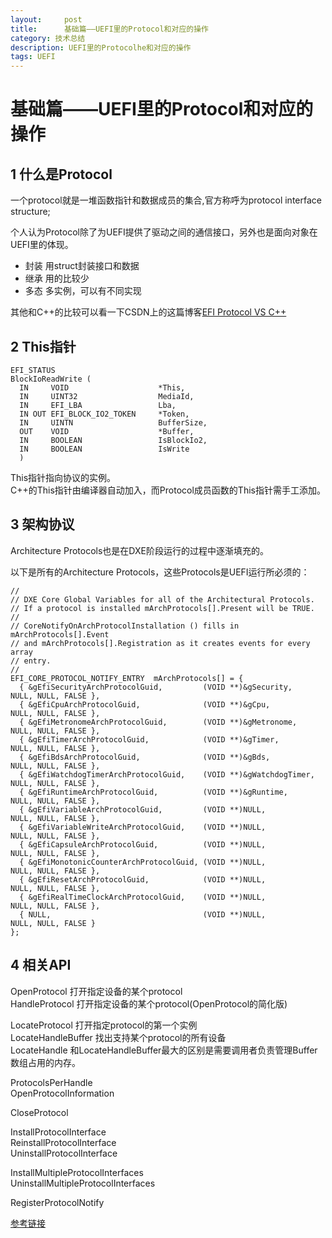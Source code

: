 ```yaml
---
layout:     post
title:      基础篇——UEFI里的Protocol和对应的操作
category: 技术总结
description: UEFI里的Protocolhe和对应的操作
tags: UEFI
---
```


# 基础篇——UEFI里的Protocol和对应的操作

## 1 什么是Protocol

一个protocol就是一堆函数指针和数据成员的集合,官方称呼为protocol interface structure;

个人认为Protocol除了为UEFI提供了驱动之间的通信接口，另外也是面向对象在UEFI里的体现。
- 封装 用struct封装接口和数据
- 继承 用的比较少
- 多态 多实例，可以有不同实现

其他和C++的比较可以看一下CSDN上的这篇博客[EFI Protocol VS C++](http://blog.csdn.net/hgf1011/article/details/4342311)

## 2 This指针
```
EFI_STATUS
BlockIoReadWrite (
  IN     VOID                    *This,
  IN     UINT32                  MediaId,
  IN     EFI_LBA                 Lba,
  IN OUT EFI_BLOCK_IO2_TOKEN     *Token,
  IN     UINTN                   BufferSize,
  OUT    VOID                    *Buffer,
  IN     BOOLEAN                 IsBlockIo2,
  IN     BOOLEAN                 IsWrite
  )
```
This指针指向协议的实例。<br>
C++的This指针由编译器自动加入，而Protocol成员函数的This指针需手工添加。

## 3 架构协议
Architecture Protocols也是在DXE阶段运行的过程中逐渐填充的。

以下是所有的Architecture Protocols，这些Protocols是UEFI运行所必须的：
```
//
// DXE Core Global Variables for all of the Architectural Protocols.
// If a protocol is installed mArchProtocols[].Present will be TRUE.
//
// CoreNotifyOnArchProtocolInstallation () fills in mArchProtocols[].Event
// and mArchProtocols[].Registration as it creates events for every array
// entry.
//
EFI_CORE_PROTOCOL_NOTIFY_ENTRY  mArchProtocols[] = {
  { &gEfiSecurityArchProtocolGuid,         (VOID **)&gSecurity,      NULL, NULL, FALSE },
  { &gEfiCpuArchProtocolGuid,              (VOID **)&gCpu,           NULL, NULL, FALSE },
  { &gEfiMetronomeArchProtocolGuid,        (VOID **)&gMetronome,     NULL, NULL, FALSE },
  { &gEfiTimerArchProtocolGuid,            (VOID **)&gTimer,         NULL, NULL, FALSE },
  { &gEfiBdsArchProtocolGuid,              (VOID **)&gBds,           NULL, NULL, FALSE },
  { &gEfiWatchdogTimerArchProtocolGuid,    (VOID **)&gWatchdogTimer, NULL, NULL, FALSE },
  { &gEfiRuntimeArchProtocolGuid,          (VOID **)&gRuntime,       NULL, NULL, FALSE },
  { &gEfiVariableArchProtocolGuid,         (VOID **)NULL,            NULL, NULL, FALSE },
  { &gEfiVariableWriteArchProtocolGuid,    (VOID **)NULL,            NULL, NULL, FALSE },
  { &gEfiCapsuleArchProtocolGuid,          (VOID **)NULL,            NULL, NULL, FALSE },
  { &gEfiMonotonicCounterArchProtocolGuid, (VOID **)NULL,            NULL, NULL, FALSE },
  { &gEfiResetArchProtocolGuid,            (VOID **)NULL,            NULL, NULL, FALSE },
  { &gEfiRealTimeClockArchProtocolGuid,    (VOID **)NULL,            NULL, NULL, FALSE },
  { NULL,                                  (VOID **)NULL,            NULL, NULL, FALSE }
};
```
## 4 相关API
OpenProtocol   打开指定设备的某个protocol<br>
HandleProtocol 打开指定设备的某个protocol(OpenProtocol的简化版)<br>

LocateProtocol 打开指定protocol的第一个实例<br>
LocateHandleBuffer 找出支持某个protocol的所有设备<br>
LocateHandle       和LocateHandleBuffer最大的区别是需要调用者负责管理Buffer数组占用的内存。<br>

ProtocolsPerHandle<br>
OpenProtocolInformation<br>

CloseProtocol

InstallProtocolInterface<br>
ReinstallProtocolInterface<br>
UninstallProtocolInterface<br>

InstallMultipleProtocolInterfaces<br>
UninstallMultipleProtocolInterfaces<br>

RegisterProtocolNotify

[参考链接](http://blog.csdn.net/chris_leeyc/article/details/47088177)
